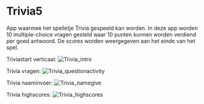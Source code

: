 # Trivia5

App waarmee het spelletje Trivia gespeeld kan worden. 
In deze app worden 10 multiple-choice vragen gesteld waar 10 punten kunnen worden verdiend per goed antwoord.
De scores worden weergegeven aan het einde van het spel.

Triviastart verticaal:
![Trivia_intro](Trivia_intro.jpeg)

Trivia vragen:
![Trivia_questionactivity](Trivia_questionactivity.jpeg)

Trivia naaminvoer:
![Trivia_namegive](Trivia_namegive.jpeg)

Trivia highscores:
![Trivia_highscores](Trivia_highscores.jpeg)
